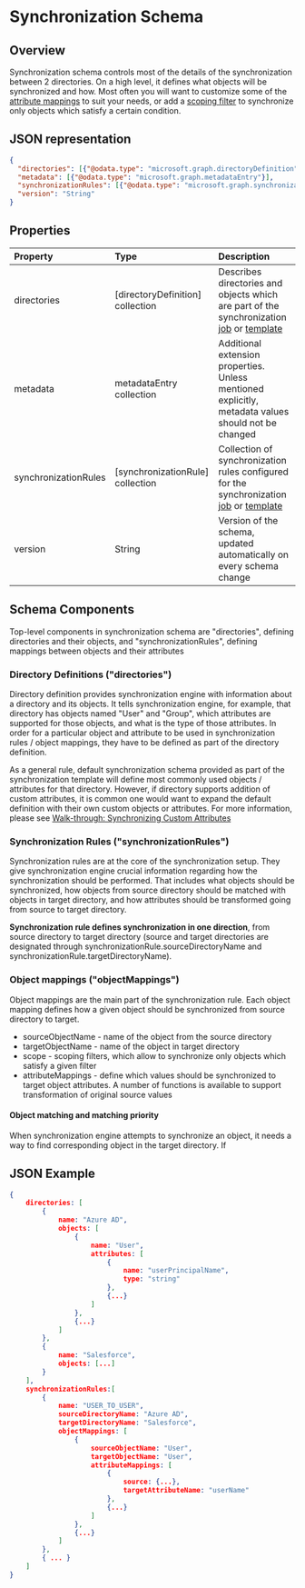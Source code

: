 # Synchronization Schema

## Overview

Synchronization schema controls most of the details of the synchronization between 2 directories. On a high level, it defines what objects will be synchronized and how. Most often you will want to customize some of the [attribute mappings](synchronization-attributeMapping.md) to suit your needs, or add a [scoping filter](synchronization-scopingFilter,md) to synchronize only objects which satisfy a certain condition.

## JSON representation

```json
{
  "directories": [{"@odata.type": "microsoft.graph.directoryDefinition"}],
  "metadata": [{"@odata.type": "microsoft.graph.metadataEntry"}],
  "synchronizationRules": [{"@odata.type": "microsoft.graph.synchronizationRule"}],
  "version": "String"
}
```

## Properties

| Property      | Type      | Description    |
|:--------------|:----------|:---------------|
|directories            |[directoryDefinition] collection   |Describes directories and objects which are part of the synchronization [job](#synchronization-job.md) or [template](#synchronization-template.md) |
|metadata               |metadataEntry collection           |Additional extension properties. Unless mentioned explicitly, metadata values should not be changed|
|synchronizationRules   |[synchronizationRule] collection   |Collection of synchronization rules configured for the synchronization [job](#synchronization-job.md) or [template](#synchronization-template.md) |
|version                |String                             |Version of the schema, updated automatically on every schema change|

## Schema Components

Top-level components in synchronization schema are "directories", defining directories and their objects, and "synchronizationRules", defining mappings between objects and their attributes

### Directory Definitions ("directories")

Directory definition provides synchronization engine with information about a directory and its objects. It tells synchronization engine, for example, that directory has objects named "User" and "Group", which attributes are supported for those objects, and what is the type of those attributes. In order for a particular object and attribute to be used in synchronization rules / object mappings, they have to be defined as part of the directory definition.

As a general rule, default synchronization schema provided as part of the synchronization template will define most commonly used objects / attributes for that directory. However, if directory supports addition of custom attributes, it is common one would want to expand the default definition with their own custom objects or attributes. For more information, please see [Walk-through: Synchronizing Custom Attributes](synchronization-walkthrough-custom-attributes)

### Synchronization Rules ("synchronizationRules")

Synchronization rules are at the core of the synchronization setup. They give synchronization engine crucial information regarding how the synchronization should be performed. That includes what objects should be synchronized, how objects from source directory should be matched with objects in target directory, and how attributes should be transformed going from source to target directory.

**Synchronization rule defines synchronization in one direction**, from source directory to target directory (source and target directories are designated through synchronizationRule.sourceDirectoryName and synchronizationRule.targetDirectoryName).

### Object mappings ("objectMappings")

Object mappings are the main part of the synchronization rule. Each object mapping defines how a given object should be synchronized from source directory to target.

- sourceObjectName - name of the object from the source directory
- targetObjectName - name of the object in target directory
- scope - scoping filters, which allow to synchronize only objects which satisfy a given filter
- attributeMappings - define which values should be synchronized to target object attributes. A number of functions is available to support transformation of original source values

#### Object matching and matching priority

When synchronization engine attempts to synchronize an object, it needs a way to find corresponding object in the target directory. If


## JSON Example

```json
{
    directories: [
        {
            name: "Azure AD",
            objects: [
                {
                    name: "User",
                    attributes: [
                        {
                            name: "userPrincipalName",
                            type: "string"
                        },
                        {...}
                    ]
                },
                {...}
            ]
        },
        {
            name: "Salesforce",
            objects: [...]
        }
    ],
    synchronizationRules:[
        {
            name: "USER_TO_USER",
            sourceDirectoryName: "Azure AD",
            targetDirectoryName: "Salesforce",
            objectMappings: [
                {
                    sourceObjectName: "User",
                    targetObjectName: "User",
                    attributeMappings: [
                        {
                            source: {...},
                            targetAttributeName: "userName"
                        },
                        {...}
                    ]
                },
                {...}
            ]
        },
        { ... }
    ]
}
```